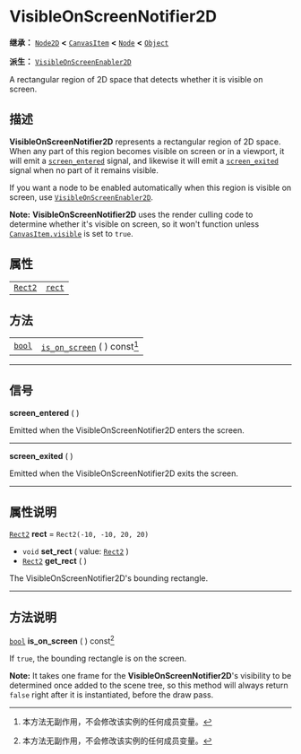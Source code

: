 <!-- ⚠ 请勿编辑本文件 ⚠ -->
<!-- 本文档使用脚本从 WeDot 引擎源码仓库生成。 -->
<!-- 生成脚本：https://github.com/WeDot-Engine/WeDot/tree/4.3/doc/tools/make_md.py； -->
<!-- 原文件：https://github.com/WeDot-Engine/WeDot/tree/4.3/doc/classes/VisibleOnScreenNotifier2D.xml。 -->

<div id="_class_visibleonscreennotifier2d"></div>

# VisibleOnScreenNotifier2D

**继承：** [`Node2D`](class_node2d.md) **<** [`CanvasItem`](class_canvasitem.md) **<** [`Node`](class_node.md) **<** [`Object`](class_object.md)

**派生：** [`VisibleOnScreenEnabler2D`](class_visibleonscreenenabler2d.md)

A rectangular region of 2D space that detects whether it is visible on screen.

## 描述

**VisibleOnScreenNotifier2D** represents a rectangular region of 2D space. When any part of this region becomes visible on screen or in a viewport, it will emit a [`screen_entered`](#class_visibleonscreennotifier2d_signal_screen_entered) signal, and likewise it will emit a [`screen_exited`](#class_visibleonscreennotifier2d_signal_screen_exited) signal when no part of it remains visible.

If you want a node to be enabled automatically when this region is visible on screen, use [`VisibleOnScreenEnabler2D`](class_visibleonscreenenabler2d.md).

 **Note:** **VisibleOnScreenNotifier2D** uses the render culling code to determine whether it's visible on screen, so it won't function unless [`CanvasItem.visible`](#class_canvasitem_property_visible) is set to `true`.

## 属性

|||
|:-:|:--|
| [`Rect2`](class_rect2.md) | [`rect`](#class_visibleonscreennotifier2d_property_rect) | ``Rect2(-10, -10, 20, 20)`` |

## 方法

|||
|:-:|:--|
| [`bool`](class_bool.md) | [`is_on_screen`](class_visibleonscreennotifier2dmd#class_visibleonscreennotifier2d_method_is_on_screen) ( ) const[^const] |

<!-- rst-class:: classref-section-separator -->

---

## 信号

<div id="_class_class_visibleonscreennotifier2d_signal_screen_entered"></div>

**screen_entered** ( ) <div id="class_visibleonscreennotifier2d_signal_screen_entered"></div>

Emitted when the VisibleOnScreenNotifier2D enters the screen.

<!-- rst-class:: classref-item-separator -->

---

<div id="_class_class_visibleonscreennotifier2d_signal_screen_exited"></div>

**screen_exited** ( ) <div id="class_visibleonscreennotifier2d_signal_screen_exited"></div>

Emitted when the VisibleOnScreenNotifier2D exits the screen.

<!-- rst-class:: classref-section-separator -->

---

## 属性说明

<div id="_class_visibleonscreennotifier2d_property_rect"></div>

[`Rect2`](class_rect2.md) **rect** = ``Rect2(-10, -10, 20, 20)`` <div id="class_visibleonscreennotifier2d_property_rect"></div>

- `void` **set_rect** ( value: [`Rect2`](class_rect2.md) )
- [`Rect2`](class_rect2.md) **get_rect** ( )

The VisibleOnScreenNotifier2D's bounding rectangle.

<!-- rst-class:: classref-section-separator -->

---

## 方法说明

<div id="_class_visibleonscreennotifier2d_method_is_on_screen"></div>

[`bool`](class_bool.md) **is_on_screen** ( ) const[^const]<div id="class_visibleonscreennotifier2d_method_is_on_screen"></div>

If `true`, the bounding rectangle is on the screen.

 **Note:** It takes one frame for the **VisibleOnScreenNotifier2D**'s visibility to be determined once added to the scene tree, so this method will always return `false` right after it is instantiated, before the draw pass.

[^virtual]: 本方法通常需要用户覆盖才能生效。
[^const]: 本方法无副作用，不会修改该实例的任何成员变量。
[^vararg]: 本方法除了能接受在此处描述的参数外，还能够继续接受任意数量的参数。
[^constructor]: 本方法用于构造某个类型。
[^static]: 调用本方法无需实例，可直接使用类名进行调用。
[^operator]: 本方法描述的是使用本类型作为左操作数的有效运算符。
[^bitfield]: 这个值是由下列位标志构成位掩码的整数。
[^void]: 无返回值。
